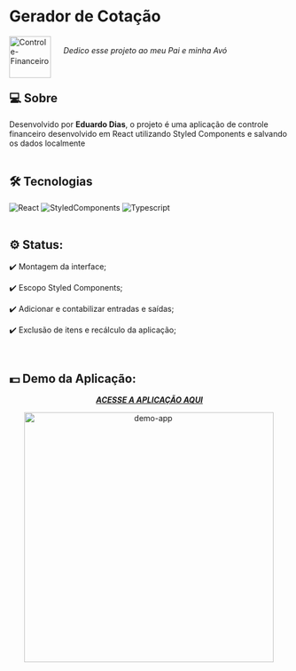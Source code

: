 # Gerador de Cotação
<img align="left" alt="Controle-Financeiro" src="" width="75" height="75">
<br>&nbsp&nbsp&nbsp&nbsp
<i>Dedico esse projeto ao meu Pai e minha Avó</i><br><br><br>

## 💻 Sobre

Desenvolvido por <b>Eduardo Dias</b>, o projeto é uma aplicação de controle financeiro desenvolvido em React utilizando Styled Components e salvando os dados localmente <br><br>

## 🛠 Tecnologias

![React](https://img.shields.io/badge/react-%23323330.svg?style=for-the-badge&logo=react&logoColor=%23F7DF1E)
![StyledComponents](https://img.shields.io/badge/styled-components-%231572B6.svg?style=for-the-badge&logo=styled-components&logoColor=white)
![Typescript](https://img.shields.io/badge/typescript-%23E34F26.svg?style=for-the-badge&logo=typescript&logoColor=white)
<br><br>

## ⚙ Status:
 
:heavy_check_mark: Montagem da interface;
  
:heavy_check_mark: Escopo Styled Components;

:heavy_check_mark: Adicionar e contabilizar entradas e saídas;

:heavy_check_mark: Exclusão de itens e recálculo da aplicação;

<br>

##  💵 Demo da Aplicação:
<p align="center">
   &nbsp;&nbsp;  <a align="center" href="https://controle-react.vercel.app"><i><b>ACESSE A APLICAÇÃO AQUI</a> &nbsp;&nbsp;</b></i>
</p>

<p align="center">
  <img alt="demo-app" src="" height=450/>
</p><br><br> &nbsp;


